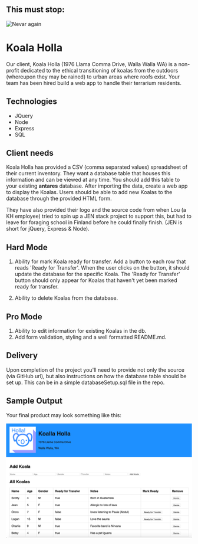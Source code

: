 This must stop:
---------------
![Nevar again](https://i.makeagif.com/media/8-22-2014/GO_DT4.gif)


Koala Holla
===========

Our client, Koala Holla (1976 Llama Comma Drive, Walla Walla WA) is a non-profit dedicated to the ethical transitioning of koalas from the outdoors (whereupon they may be rained) to urban areas where roofs exist. Your team has been hired build a web app to handle their terrarium residents.

Technologies
------------
* JQuery
* Node
* Express
* SQL

Client needs
------------
Koala Holla has provided a CSV (comma separated values) spreadsheet of their current inventory. They want a database table that houses this information and can be viewed at any time. You should add this table to your existing **antares** database. After importing the data, create a web app to display the Koalas. Users should be able to add new Koalas to the database through the provided HTML form.

They have also provided their logo and the source code from when Lou (a KH employee) tried to spin up a JEN stack project to support this, but had to leave for foraging school in Finland before he could finally finish. (JEN is short for jQuery, Express & Node).

Hard Mode
---
1. Ability for mark Koala ready for transfer. Add a button to each row that reads 'Ready for Transfer'. When the user clicks on the button, it should update the database for the specific Koala. The 'Ready for Transfer' button should only appear for Koalas that haven't yet been marked ready for transfer.

2. Ability to delete Koalas from the database.

Pro Mode
---
1. Ability to edit information for existing Koalas in the db.
2. Add form validation, styling and a well formatted README.md.

Delivery
--------
Upon completion of the project you'll need to provide not only the source (via GitHub url), but also instructions on how the database table should be set up. This can be in a simple databaseSetup.sql file in the repo.

Sample Output
--------
Your final product may look something like this:

![sample](sample.png)
